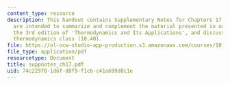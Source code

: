 ```yaml
---
content_type: resource
description: This handout contains Supplementary Notes for Chapters 17. These notes
  are intended to summarize and complement the material presented in our textbook,
  the 3rd edition of 'Thermodynamics and Its Applications', and discussed in our graduate
  thermodynamics class (10.40).
file: https://ol-ocw-studio-app-production.s3.amazonaws.com/courses/10-40-chemical-engineering-thermodynamics-fall-2003/74c229701d6fd8f9f1cbc41a699d8c1e_suppnotes_ch17.pdf
file_type: application/pdf
resourcetype: Document
title: suppnotes_ch17.pdf
uid: 74c22970-1d6f-d8f9-f1cb-c41a699d8c1e
---
```

